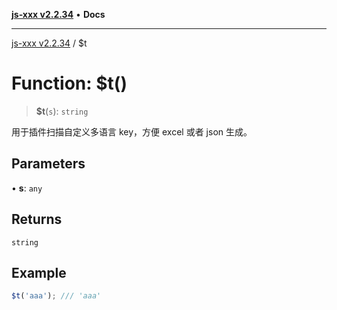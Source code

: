 [**js-xxx v2.2.34**](../README.md) • **Docs**

***

[js-xxx v2.2.34](../README.md) / $t

# Function: $t()

> **$t**(`s`): `string`

用于插件扫描自定义多语言 key，方便 excel 或者 json 生成。

## Parameters

• **s**: `any`

## Returns

`string`

## Example

```ts
$t('aaa'); /// 'aaa'
```
